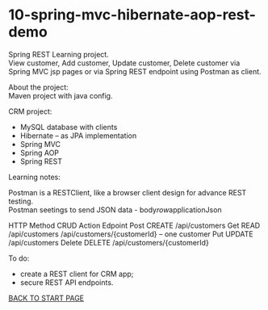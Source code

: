 # 10-spring-mvc-hibernate-aop-rest-demo
Spring REST Learning project.  
View customer, Add customer, Update customer, Delete customer via Spring MVC jsp pages or via Spring REST endpoint using Postman as client.

About the project:  
Maven project with java config.    

CRM  project:  
  - MySQL database with clients  
  -  Hibernate – as JPA implementation  
  -  Spring MVC  
  -  Spring AOP  
  -  Spring REST


Learning notes:	  

Postman is a RESTClient, like a browser client design for advance REST testing.  
Postman seetings to send JSON data - body*row*applicationJson

HTTP Method	CRUD Action	Edpoint
Post	CREATE	/api/customers
Get	READ	/api/customers
/api/customers/{customerId} – one customer
Put	UPDATE	/api/customers
Delete	DELETE	/api/customers/{customerId}


To do:  
  - create a REST client for CRM app;  
  - secure REST API endpoints.  

[BACK TO START PAGE](https://github.com/FlorescuAndrei/Start.git)

